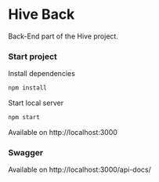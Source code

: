 # Hive Back

Back-End part of the Hive project.

### Start project
Install dependencies
```bash
npm install
```
Start local server
```bash
npm start
```
Available on http://localhost:3000

### Swagger
Available on http://localhost:3000/api-docs/